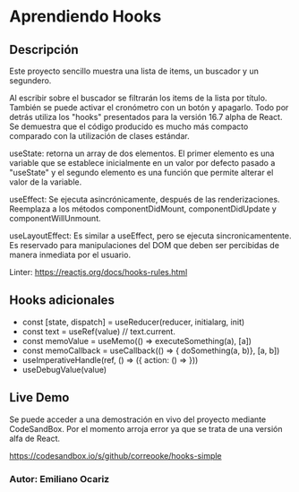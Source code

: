 

# Aprendiendo Hooks

## Descripción

Este proyecto sencillo muestra una lista de items, un buscador y un segundero. 

Al escribir sobre el buscador se filtrarán los items de la lista por título. También se puede activar el cronómetro con un botón y apagarlo. Todo por detrás utiliza los "hooks" presentados para la versión 16.7 alpha de React. 
Se demuestra que el código producido es mucho más compacto comparado con la utilización de clases estándar.

useState: retorna un array de dos elementos. El primer elemento es una variable que se establece inicialmente en un valor por defecto pasado a "useState" y el segundo elemento es una función que permite alterar el valor de la variable.

useEffect: Se ejecuta asincrónicamente, después de las renderizaciones. Reemplaza a los métodos componentDidMount, componentDidUpdate y componentWillUnmount.

useLayoutEffect: Es similar a useEffect, pero se ejecuta sincronicamentente. Es reservado para manipulaciones del DOM que deben ser percibidas de manera inmediata por el usuario. 

Linter: https://reactjs.org/docs/hooks-rules.html

## Hooks adicionales 

- const [state, dispatch] = useReducer(reducer, initialarg, init)
- const text = useRef(value) // text.current.
- const memoValue = useMemo(() => executeSomething(a), [a])
- const memoCallback = useCallback(() => { doSomething(a, b)}, [a, b])
- useImperativeHandle(ref, () => ({ action: () => }))
- useDebugValue(value)

## Live Demo

Se puede acceder a una demostración en vivo del proyecto mediante CodeSandBox. Por el momento arroja error ya que se trata de una versión alfa de React. 

https://codesandbox.io/s/github/correooke/hooks-simple

### Autor: Emiliano Ocariz
